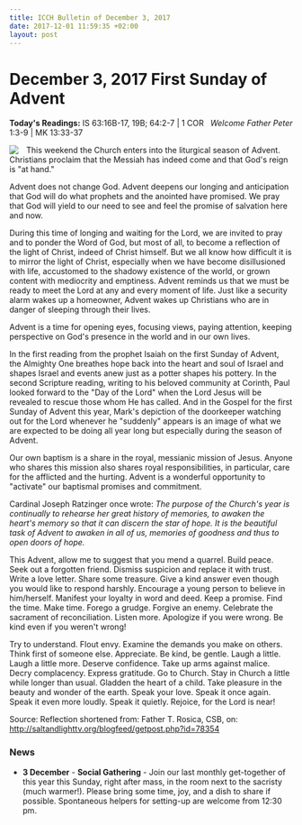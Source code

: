 ```yaml
---
title: ICCH Bulletin of December 3, 2017
date: 2017-12-01 11:59:35 +02:00
layout: post
---
```


# December 3, 2017 First Sunday of Advent
<span style="float: right"><em>Welcome Father Peter</em></span>
**Today's Readings:** IS 63:16B-17, 19B; 64:2-7 | 1 COR 1:3-9 |       MK 13:33-37


<img style="float: left; margin-right: 1em;" src="https://cdn.pixabay.com/photo/2014/07/31/03/25/candle-405998_960_720.jpg">

This weekend the Church enters into the liturgical season of Advent. Christians proclaim that the Messiah has indeed come and that God's reign is "at hand."

Advent does not change God. Advent deepens our longing and anticipation that God will do what prophets and the anointed have promised. We pray that God will yield to our need to see and feel the promise of salvation here and now.

During this time of longing and waiting for the Lord, we are invited to pray and to ponder the Word of God, but most of all, to become a reflection of the light of Christ, indeed of Christ himself. But we all know how difficult it is to mirror the light of Christ, especially when we have become disillusioned with life, accustomed to the shadowy existence of the world, or grown content with mediocrity and emptiness. Advent reminds us that we must be ready to meet the Lord at any and every moment of life. Just like a security alarm wakes up a homeowner, Advent wakes up Christians who are in danger of sleeping through their lives.

Advent is a time for opening eyes, focusing views, paying attention, keeping perspective on God's presence in the world and in our own lives.

In the first reading from the prophet Isaiah on the first Sunday of Advent, the Almighty One breathes hope back into the heart and soul of Israel and shapes Israel and events anew just as a potter shapes his pottery. In the second Scripture reading, writing to his beloved community at Corinth, Paul looked forward to the "Day of the Lord" when the Lord Jesus will be revealed to rescue those whom He has called. And in the Gospel for the first Sunday of Advent this year, Mark's depiction of the doorkeeper watching out for the Lord whenever he "suddenly" appears is an image of what we are expected to be doing all year long but especially during the season of Advent.

Our own baptism is a share in the royal, messianic mission of Jesus. Anyone who shares this mission also shares royal responsibilities, in particular, care for the afflicted and the hurting. Advent is a wonderful opportunity to "activate" our baptismal promises and commitment.

Cardinal Joseph Ratzinger once wrote: *The purpose of the Church's year is continually to rehearse her great history of memories, to awaken the heart's memory so that it can discern the star of hope. It is the beautiful task of Advent to awaken in all of us, memories of goodness and thus to open doors of hope.*

This Advent, allow me to suggest that you mend a quarrel. Build peace. Seek out a forgotten friend. Dismiss suspicion and replace it with trust. Write a love letter. Share some treasure. Give a kind answer even though you would like to respond harshly. Encourage a young person to believe in him/herself. Manifest your loyalty in word and deed. Keep a promise. Find the time. Make time. Forego a grudge. Forgive an enemy. Celebrate the sacrament of reconciliation. Listen more. Apologize if you were wrong. Be kind even if you weren't wrong!

Try to understand. Flout envy. Examine the demands you make on others. Think first of someone else. Appreciate. Be kind, be gentle. Laugh a little. Laugh a little more. Deserve confidence. Take up arms against malice. Decry complacency. Express gratitude. Go to Church. Stay in Church a little while longer than usual. Gladden the heart of a child. Take pleasure in the beauty and wonder of the earth. Speak your love. Speak it once again. Speak it even more loudly. Speak it quietly.
Rejoice, for the Lord is near!

Source: Reflection shortened from: Father T. Rosica, CSB, on: http://saltandlighttv.org/blogfeed/getpost.php?id=78354

### News 

* **3 December** - **Social Gathering** - Join our last monthly get-together of this year this Sunday, right after mass, in the room next to the sacristy (much warmer!). Please bring some time, joy, and a dish to share if possible.
Spontaneous helpers for setting-up are welcome from 12:30 pm.
